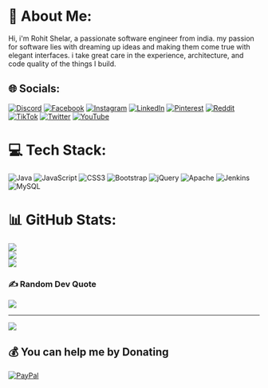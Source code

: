 # 💫 About Me:
Hi, i'm Rohit Shelar, a passionate software engineer from india. my passion for software lies with dreaming up ideas and making them come true with elegant interfaces. i take great care in the experience, architecture, and code quality of the things I build.


## 🌐 Socials:
[![Discord](https://img.shields.io/badge/Discord-%237289DA.svg?logo=discord&logoColor=white)](https://discord.gg/https://discord.com/invite/ZUMHC2kf) [![Facebook](https://img.shields.io/badge/Facebook-%231877F2.svg?logo=Facebook&logoColor=white)](https://facebook.com/rohitpshelar) [![Instagram](https://img.shields.io/badge/Instagram-%23E4405F.svg?logo=Instagram&logoColor=white)](https://instagram.com/rohitpshelar) [![LinkedIn](https://img.shields.io/badge/LinkedIn-%230077B5.svg?logo=linkedin&logoColor=white)](https://linkedin.com/in/rohitpshelar) [![Pinterest](https://img.shields.io/badge/Pinterest-%23E60023.svg?logo=Pinterest&logoColor=white)](https://pinterest.com/rohitpshelar) [![Reddit](https://img.shields.io/badge/Reddit-%23FF4500.svg?logo=Reddit&logoColor=white)](https://reddit.com/user/rohitpshelar) [![TikTok](https://img.shields.io/badge/TikTok-%23000000.svg?logo=TikTok&logoColor=white)](https://tiktok.com/@rohitpshelar) [![Twitter](https://img.shields.io/badge/Twitter-%231DA1F2.svg?logo=Twitter&logoColor=white)](https://twitter.com/rohitpshelar) [![YouTube](https://img.shields.io/badge/YouTube-%23FF0000.svg?logo=YouTube&logoColor=white)](https://youtube.com/@rohitpshelar) 

# 💻 Tech Stack:
![Java](https://img.shields.io/badge/java-%23ED8B00.svg?style=for-the-badge&logo=java&logoColor=white) ![JavaScript](https://img.shields.io/badge/javascript-%23323330.svg?style=for-the-badge&logo=javascript&logoColor=%23F7DF1E) ![CSS3](https://img.shields.io/badge/css3-%231572B6.svg?style=for-the-badge&logo=css3&logoColor=white) ![Bootstrap](https://img.shields.io/badge/bootstrap-%23563D7C.svg?style=for-the-badge&logo=bootstrap&logoColor=white) ![jQuery](https://img.shields.io/badge/jquery-%230769AD.svg?style=for-the-badge&logo=jquery&logoColor=white) ![Apache](https://img.shields.io/badge/apache-%23D42029.svg?style=for-the-badge&logo=apache&logoColor=white) ![Jenkins](https://img.shields.io/badge/jenkins-%232C5263.svg?style=for-the-badge&logo=jenkins&logoColor=white) ![MySQL](https://img.shields.io/badge/mysql-%2300f.svg?style=for-the-badge&logo=mysql&logoColor=white)
# 📊 GitHub Stats:
![](https://github-readme-stats.vercel.app/api?username=rohitpshelar&theme=dark&hide_border=true&include_all_commits=false&count_private=false)<br/>
![](https://github-readme-streak-stats.herokuapp.com/?user=rohitpshelar&theme=dark&hide_border=true)<br/>
![](https://github-readme-stats.vercel.app/api/top-langs/?username=rohitpshelar&theme=dark&hide_border=true&include_all_commits=false&count_private=false&layout=compact)

### ✍️ Random Dev Quote
![](https://quotes-github-readme.vercel.app/api?type=horizontal&theme=radical)

---
[![](https://visitcount.itsvg.in/api?id=rohitpshelar&icon=0&color=0)](https://visitcount.itsvg.in)

  ## 💰 You can help me by Donating
  [![PayPal](https://img.shields.io/badge/PayPal-00457C?style=for-the-badge&logo=paypal&logoColor=white)](https://paypal.me/paypal.me/rohitpshelar) 

  
<!-- Proudly created with GPRM ( https://gprm.itsvg.in ) -->
